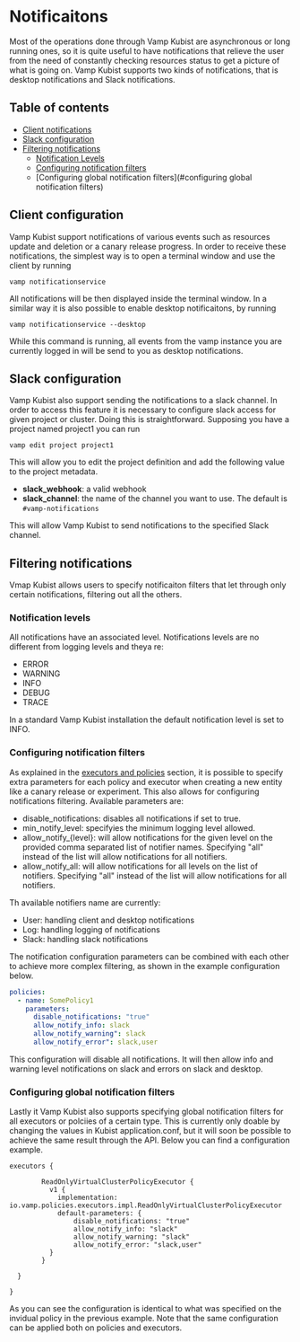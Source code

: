 # Notificaitons

Most of the operations done through Vamp Kubist are asynchronous or long running ones, so it is quite useful to have notifications that relieve the user from the need of constantly checking resources status to get a picture of what is going on.
Vamp Kubist supports two kinds of notifications, that is desktop notifications and Slack notifications.

## Table of contents

* [Client notifications](#client-notifications)
* [Slack configuration](#slack-configuration)
* [Filtering notifications](#filtering-notifications)
    * [Notification Levels](#notification-levels)
    * [Configuring notification filters](#configuring-notification-filters)
    * [Configuring global notification filters](#configuring global notification filters)

## Client configuration

Vamp Kubist support notifications of various events such as resources update and deletion or a canary release progress.
In order to receive these notifications, the simplest way is to open a terminal window and use the client by running

```shell
vamp notificationservice
```

All notifications will be then displayed inside the terminal window.
In a similar way it is also possible to enable desktop notificaitons, by running

```shell
vamp notificationservice --desktop
```

While this command is running, all events from the vamp instance you are currently logged in will be send to you as desktop notifications.

## Slack configuration

Vamp Kubist also support sending the notifications to a slack channel.
In order to access this feature it is necessary to configure slack access for given project or cluster.
Doing this is straightforward.
Supposing you have a project named project1 you can run

```shell
vamp edit project project1
```

This will allow you to edit the project definition and add the following value to the project metadata.

- **slack_webhook**: a valid webhook
- **slack_channel**: the name of the channel you want to use. The default is `#vamp-notifications`

This will allow Vamp Kubist to send notifications to the specified Slack channel.

## Filtering notifications

Vmap Kubist allows users to specify notificaiton filters that let through only certain notifications, filtering out all the others.

### Notification levels

All notifications have an associated level.
Notifications levels are no different from logging levels and theya re:

- ERROR
- WARNING
- INFO
- DEBUG
- TRACE

In a standard Vamp Kubist installation the default notification level is set to  INFO.

### Configuring notification filters

As explained in the [executors and policies](EXECUTORS_AND_POLICIES.md) section, it is possible to specify extra parameters for each policy and executor when creating a new entity like a canary release or experiment.
This also allows for configuring notifications filtering.
Available parameters are:

- disable_notifications:    disables all notifications if set to true.
- min_notify_level:         specifyies the minimum logging level allowed. 
- allow_notify_{level}:     will allow notifications for the given level on the provided comma separated list of notifier names.
                            Specifying "all" instead of the list will allow notifications for all notifiers.
- allow_notify_all:         will allow notifications for all levels on the list of notifiers.
                            Specifying "all" instead of the list will allow notifications for all notifiers.


Th available notifiers name are currently:

- User:     handling client and desktop notifications
- Log:      handling logging of notifications
- Slack:    handling slack notifications

The notification configuration parameters can be combined with each other to achieve more complex filtering, as shown in the example configuration below.

```yaml
policies:
  - name: SomePolicy1
    parameters:
      disable_notifications: "true"
      allow_notify_info: slack
      allow_notify_warning": slack
      allow_notify_error": slack,user
```

This configuration will disable all notifications.
It will then allow info and warning level notifications on slack and errors on slack and desktop.


### Configuring global notification filters

Lastly it Vamp Kubist also supports specifying global notification filters for all executors or polciies of a certain type.
This is currently only doable by changing the values in Kubist application.conf, but it will soon be possible to achieve the same result through the API.
Below you can find a configuration example.

```
executors {

        ReadOnlyVirtualClusterPolicyExecutor {
          v1 {
            implementation: io.vamp.policies.executors.impl.ReadOnlyVirtualClusterPolicyExecutor
            default-parameters: {
                disable_notifications: "true"
                allow_notify_info: "slack"
                allow_notify_warning: "slack"
                allow_notify_error: "slack,user"
          }
        }
      
  }

}
```

As you can see the configuration is identical to what was specified on the invidual policy in the previous example.
Note that the same configuration can be applied both on policies and executors.